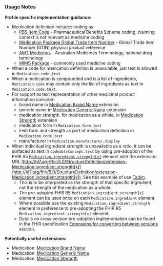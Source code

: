### Usage Notes

**Profile specific implementation guidance:**

- Medication definition includes coding as:
  - [PBS Item Code](https://www.pbs.gov.au/pbs/home) - Pharmaceutical Benefits Scheme coding, claiming context is not relevant as medicine coding
  - [Medication Package Global Trade Item Number](http://terminology.hl7.org/ValueSet/v3-GTIN) - Global Trade Item Number (GTIN) physical product reference
  - [AMT Medicines](https://healthterminologies.gov.au/fhir/ValueSet/australian-medication-1) - Australian Medicines Terminology, national drug terminology
  - [MIMS Package](https://www.mims.com.au/index.php) - commonly used medicine coding
- When a code for medication definition is unavailable, just text is allowed in `Medication.code.text`.
- When a medication is compounded and is a list of ingredients, `Medication.code` may contain only the list of ingredients as text in `Medication.code.text`.
- For support as text representation of other medicinal product information consider:
  - ​brand name in [Medication Brand Name](StructureDefinition-medication-brand-name.html) extension
  - ​generic name in [Medication Generic Name](StructureDefinition-medication-generic-name.html) extension
  - medication strength, for medication as a whole, in [Medication Strength](StructureDefinition-medication-strength.html) extension
  - medication form in `Medication.form.text`
  - item form and strength as part of medication definition in `Medication.code.text`
  - manufacturer in `Medication.manufacturer.display`
- When individual ingredient strength is unavailable as a ratio, it can be surfaced as text in `CodeableConcept.text` by using pre-adoption of the FHIR R5 [`Medication.ingredient.strength[x]`](https://www.hl7.org/fhir/R5/medication-definitions.html#Medication.ingredient) element with the extension URL [http://hl7.org/fhir/5.0/StructureDefinition/extension-Medication.ingredient.strength[x]](http://hl7.org/fhir/5.0/StructureDefinition/extension-Medication.ingredient.strength[x]). See this example of use [Tadim](Medication-IngredientStrengthExtension0.html). 
  - This is to be interpreted as the strength of that specific ingredient, not the strength of the medication as a whole.
  - The pre-adopted FHIR R5 `Medication.ingredient.strength[x]` element can be used once on each `Medication.ingredient` element. 
  - Where possible use the existing `Medication.ingredient.strength` element in preference to pre-adopting the FHIR R5 `Medication.ingredient.strength[x]` element.
  - Details on cross version pre-adoption implementation can be found in the FHIR specification [Extensions for converting between versions](https://hl7.org/fhir/R5/versions.html#extensions) section.

**Potentially useful extensions:**

- Medication: [Medication Brand Name](StructureDefinition-medication-brand-name.html)
- Medication: [Medication Generic Name](StructureDefinition-medication-generic-name.html)
- Medication: [Medication Strength](StructureDefinition-medication-strength.html)
